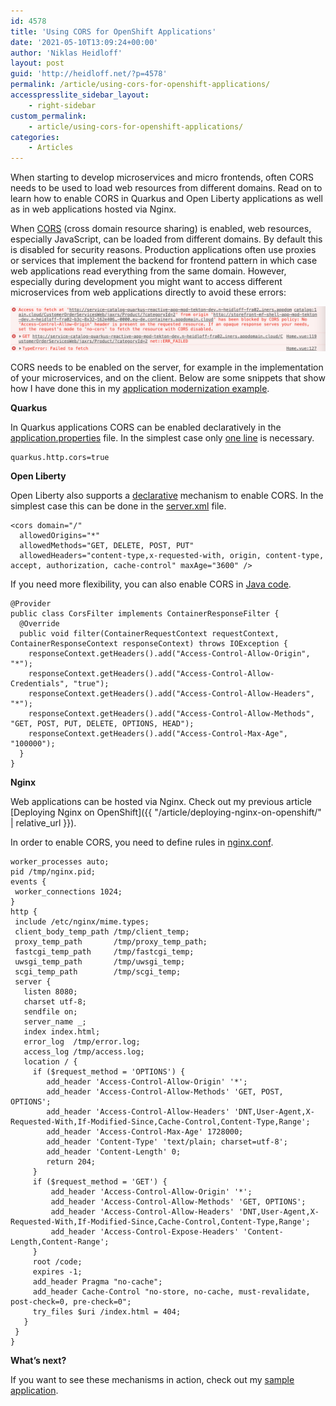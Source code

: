 ```yaml
---
id: 4578
title: 'Using CORS for OpenShift Applications'
date: '2021-05-10T13:09:24+00:00'
author: 'Niklas Heidloff'
layout: post
guid: 'http://heidloff.net/?p=4578'
permalink: /article/using-cors-for-openshift-applications/
accesspresslite_sidebar_layout:
    - right-sidebar
custom_permalink:
    - article/using-cors-for-openshift-applications/
categories:
    - Articles
---
```


When starting to develop microservices and micro frontends, often CORS needs to be used to load web resources from different domains. Read on to learn how to enable CORS in Quarkus and Open Liberty applications as well as in web applications hosted via Nginx.

When [CORS](https://en.wikipedia.org/wiki/Cross-origin_resource_sharing) (cross domain resource sharing) is enabled, web resources, especially JavaScript, can be loaded from different domains. By default this is disabled for security reasons. Production applications often use proxies or services that implement the backend for frontend pattern in which case web applications read everything from the same domain. However, especially during development you might want to access different microservices from web applications directly to avoid these errors:

![image](/assets/img/2021/05/cors-error.png)

CORS needs to be enabled on the server, for example in the implementation of your microservices, and on the client. Below are some snippets that show how I have done this in my [application modernization example](https://github.com/IBM/application-modernization-javaee-quarkus).

**Quarkus**

In Quarkus applications CORS can be enabled declaratively in the [application.properties](https://quarkus.io/guides/http-reference#cors-filter) file. In the simplest case only [one line](https://github.com/IBM/application-modernization-javaee-quarkus/blob/master/service-catalog-quarkus-reactive/src/main/resources/application.properties#L13) is necessary.

```
quarkus.http.cors=true
```

**Open Liberty**

Open Liberty also supports a [declarative](https://openliberty.io/guides/cors.html) mechanism to enable CORS. In the simplest case this can be done in the [server.xml](https://github.com/IBM/application-modernization-javaee-quarkus/blob/master/monolith-open-liberty-cloud-native/src/main/liberty/config/server.xml) file.

```
<cors domain="/"
  allowedOrigins="*"
  allowedMethods="GET, DELETE, POST, PUT"
  allowedHeaders="content-type,x-requested-with, origin, content-type, accept, authorization, cache-control" maxAge="3600" />
```

If you need more flexibility, you can also enable CORS in [Java code](https://github.com/IBM/application-modernization-javaee-quarkus/blob/master/monolith-open-liberty-cloud-native/src/main/java/org/pwte/example/resources/CorsFilter.java).

```
@Provider	
public class CorsFilter implements ContainerResponseFilter {
  @Override
  public void filter(ContainerRequestContext requestContext, ContainerResponseContext responseContext) throws IOException {
    responseContext.getHeaders().add("Access-Control-Allow-Origin", "*");
    responseContext.getHeaders().add("Access-Control-Allow-Credentials", "true");
    responseContext.getHeaders().add("Access-Control-Allow-Headers", "*");
    responseContext.getHeaders().add("Access-Control-Allow-Methods", "GET, POST, PUT, DELETE, OPTIONS, HEAD");
    responseContext.getHeaders().add("Access-Control-Max-Age", "100000");
  }
}
```

**Nginx**

Web applications can be hosted via Nginx. Check out my previous article [Deploying Nginx on OpenShift]({{ "/article/deploying-nginx-on-openshift/" | relative_url }}).

In order to enable CORS, you need to define rules in [nginx.conf](https://github.com/IBM/application-modernization-javaee-quarkus/blob/master/frontend-single-spa/navigator/nginx-os4.conf).

```
worker_processes auto;
pid /tmp/nginx.pid;
events {
 worker_connections 1024;
}
http {
 include /etc/nginx/mime.types; 
 client_body_temp_path /tmp/client_temp;
 proxy_temp_path       /tmp/proxy_temp_path;
 fastcgi_temp_path     /tmp/fastcgi_temp;
 uwsgi_temp_path       /tmp/uwsgi_temp;
 scgi_temp_path        /tmp/scgi_temp;
 server {
   listen 8080;
   charset utf-8;
   sendfile on;
   server_name _;
   index index.html;
   error_log  /tmp/error.log;
   access_log /tmp/access.log;
   location / {
     if ($request_method = 'OPTIONS') {
        add_header 'Access-Control-Allow-Origin' '*';
        add_header 'Access-Control-Allow-Methods' 'GET, POST, OPTIONS';
        add_header 'Access-Control-Allow-Headers' 'DNT,User-Agent,X-Requested-With,If-Modified-Since,Cache-Control,Content-Type,Range';
        add_header 'Access-Control-Max-Age' 1728000;
        add_header 'Content-Type' 'text/plain; charset=utf-8';
        add_header 'Content-Length' 0;
        return 204;
     }
     if ($request_method = 'GET') {
         add_header 'Access-Control-Allow-Origin' '*';
         add_header 'Access-Control-Allow-Methods' 'GET, OPTIONS';
         add_header 'Access-Control-Allow-Headers' 'DNT,User-Agent,X-Requested-With,If-Modified-Since,Cache-Control,Content-Type,Range';
         add_header 'Access-Control-Expose-Headers' 'Content-Length,Content-Range';
     }
     root /code;
     expires -1;
     add_header Pragma "no-cache";
     add_header Cache-Control "no-store, no-cache, must-revalidate, post-check=0, pre-check=0";
     try_files $uri /index.html = 404;
   }
 }
}
```

**What’s next?**

If you want to see these mechanisms in action, check out my [sample application](https://github.com/IBM/application-modernization-javaee-quarkus).